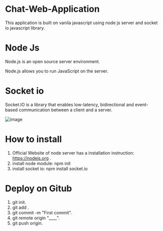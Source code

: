 # Chat-Web-Application

This application is built on vanila javascript using node js server and socket io javascript library.

# Node Js
Node.js is an open source server environment.

Node.js allows you to run JavaScript on the server.

# Socket io

Socket.IO is a library that enables low-latency, bidirectional and event-based communication between a client and a server.

![image](https://user-images.githubusercontent.com/56675826/166860697-fbc428c9-5d57-4f48-ae97-36633864a734.png)

# How to install

1. Official Website of node server has a installation instruction: https://nodejs.org .
2. install node module: npm init
3. install socket io: npm install socket.io

# Deploy on Gitub
1. git init.
2. git add .
3. git commit -m "First commit".
4. git remote origin "____".
5. git push origin.


